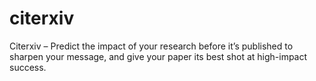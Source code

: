 # citerxiv
Citerxiv – Predict the impact of your research before it’s published to sharpen your message, and give your paper its best shot at high-impact success.
